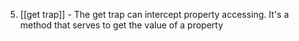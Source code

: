 5. [[get trap]] - The get trap can intercept property accessing. It's a method that serves to get the value of a property
